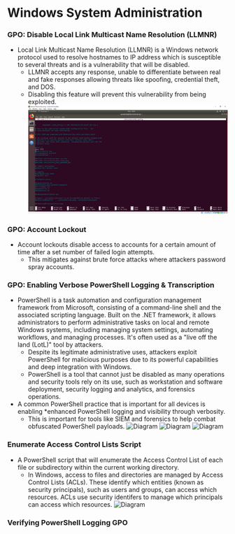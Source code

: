 # Windows System Administration
### GPO: Disable Local Link Multicast Name Resolution (LLMNR)
- Local Link Multicast Name Resolution (LLMNR) is a Windows network protocol used to resolve hostnames to IP address which is susceptible to several threats and is a vulnerability that will be disabled.
    * LLMNR accepts any response, unable to differentiate between real and fake responses allowing threats like spoofing, credential theft, and DOS.
    * Disabling this feature will prevent this vulnerability from being exploited.
    ![Diagram](https://github.com/aele1401/Linux/blob/main/Bash_Scripting/sshd_config.png)
### GPO: Account Lockout
- Account lockouts disable access to accounts for a certain amount of time after a set number of failed login attempts.
    * This mitigates against brute force attacks where attackers password spray accounts.
### GPO: Enabling Verbose PowerShell Logging & Transcription
- PowerShell is a task automation and configuration management framework from Microsoft, consisting of a command-line shell and the associated scripting language. Built on the .NET framework, it allows administrators to perform administrative tasks on local and remote Windows systems, including managing system settings, automating workflows, and managing processes. It's often used as a "live off the land (LotL)" tool by attackers.
    * Despite its legitimate administrative uses, attackers exploit PowerShell for malicious purposes due to its powerful capabilities and deep integration with Windows.
    * PowerShell is a tool that cannot just be disabled as many operations and security tools rely on its use, such as workstation and software deployment, security logging and analytics, and forensics operations.
- A common PowerShell practice that is important for all devices is enabling *enhanced PowerShell logging and visibility through verbosity.
    * This is important for tools like SIEM and forensics to help combat obfuscated PowerShell payloads.
![Diagram]()
![Diagram]()
![Diagram]()

### Enumerate Access Control Lists Script
- A PowerShell script that will enumerate the Access Control List of each file or subdirectory within the current working directory.
    * In Windows, access to files and directories are managed by Access Control Lists (ACLs). These identify which entities (known as security principals), such as users and groups, can access which resources. ACLs use security identifers to manage which principals can access which resources.
![Diagram]()

### Verifying PowerShell Logging GPO
